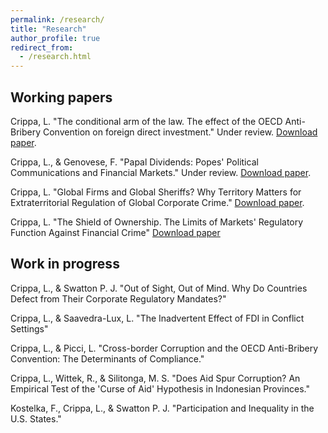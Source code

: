 ```yaml
---
permalink: /research/
title: "Research"
author_profile: true
redirect_from: 
  - /research.html
---
```

## Working papers
Crippa, L. "The conditional arm of the law. The effect of the OECD Anti-Bribery Convention on foreign direct investment." Under review. [Download paper](https://lorenzo-crippa.github.io/files/conditional_arm.pdf).

Crippa, L., & Genovese, F. "Papal Dividends: Popes' Political Communications and Financial Markets." Under review. [Download paper](https://lorenzo-crippa.github.io/files/papal_dividends.pdf).

Crippa, L. "Global Firms and Global Sheriffs? Why Territory Matters for Extraterritorial Regulation of Global Corporate Crime." [Download paper](https://lorenzo-crippa.github.io/files/sheriffs.pdf).

Crippa, L. "The Shield of Ownership. The Limits of Markets' Regulatory Function Against Financial Crime" [Download paper](https://lorenzo-crippa.github.io/files/scandals_ownership.pdf)

## Work in progress

Crippa, L., & Swatton P. J. "Out of Sight, Out of Mind. Why Do Countries Defect from Their Corporate Regulatory Mandates?"

Crippa, L., & Saavedra-Lux, L. "The Inadvertent Effect of FDI in Conflict Settings"

Crippa, L., & Picci, L. "Cross-border Corruption and the OECD Anti-Bribery Convention: The Determinants of Compliance."

Crippa, L., Wittek, R., & Silitonga, M. S. "Does Aid Spur Corruption? An Empirical Test of the 'Curse of Aid' Hypothesis in Indonesian Provinces."

Kostelka, F., Crippa, L., & Swatton P. J. "Participation and Inequality in the U.S. States."
